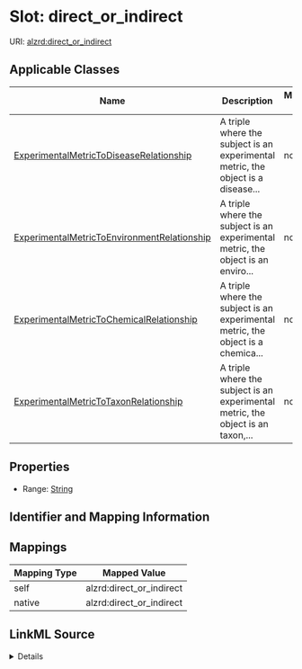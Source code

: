 

# Slot: direct_or_indirect

URI: [alzrd:direct_or_indirect](http://w3id.org/ontogpt/alzrddirect_or_indirect)



<!-- no inheritance hierarchy -->





## Applicable Classes

| Name | Description | Modifies Slot |
| --- | --- | --- |
| [ExperimentalMetricToDiseaseRelationship](ExperimentalMetricToDiseaseRelationship.md) | A triple where the subject is an experimental metric, the object is a disease... |  no  |
| [ExperimentalMetricToEnvironmentRelationship](ExperimentalMetricToEnvironmentRelationship.md) | A triple where the subject is an experimental metric, the object is an enviro... |  no  |
| [ExperimentalMetricToChemicalRelationship](ExperimentalMetricToChemicalRelationship.md) | A triple where the subject is an experimental metric, the object is a chemica... |  no  |
| [ExperimentalMetricToTaxonRelationship](ExperimentalMetricToTaxonRelationship.md) | A triple where the subject is an experimental metric, the object is an taxon,... |  no  |







## Properties

* Range: [String](String.md)





## Identifier and Mapping Information








## Mappings

| Mapping Type | Mapped Value |
| ---  | ---  |
| self | alzrd:direct_or_indirect |
| native | alzrd:direct_or_indirect |




## LinkML Source

<details>
```yaml
name: direct_or_indirect
alias: direct_or_indirect
domain_of:
- ExperimentalMetricToTaxonRelationship
- ExperimentalMetricToDiseaseRelationship
- ExperimentalMetricToEnvironmentRelationship
- ExperimentalMetricToChemicalRelationship
range: string

```
</details>